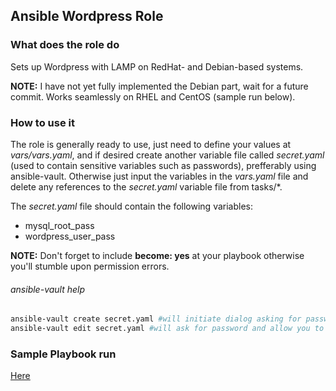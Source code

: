 ## Ansible Wordpress Role

### What does the role do

Sets up Wordpress with LAMP on RedHat- and Debian-based systems. 

**NOTE:** I have not yet fully implemented the Debian part, wait for a future commit. Works seamlessly on RHEL and CentOS (sample run below).

### How to use it

The role is generally ready to use, just need to define your values at *vars/vars.yaml*, and if desired create another variable file called *secret.yaml* (used to contain sensitive variables such as passwords), prefferably using ansible-vault. Otherwise just input the variables in the *vars.yaml* file and delete any references to the *secret.yaml* variable file from tasks/*.

The *secret.yaml* file should contain the following variables:

- mysql_root_pass
- wordpress_user_pass

**NOTE:** Don't forget to include **become: yes** at your playbook otherwise you'll stumble upon permission errors.

###### ansible-vault help

```bash
ansible-vault create secret.yaml #will initiate dialog asking for password
ansible-vault edit secret.yaml #will ask for password and allow you to edit the file

```

### Sample Playbook run

[Here](https://asciinema.org/a/yf7UnOgBUVQR62U4zNXlSEbqI)